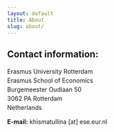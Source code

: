 ```yaml
---
layout: default
title: About
slug: about/
---
```


## Contact information:

<p style="line-height:150%">
Erasmus University Rotterdam<br/> 
Erasmus School of Economics<br/>
Burgemeester Oudlaan 50<br/>
3062 PA Rotterdam<br/>
Netherlands<br/>
</p>

**E-mail:** khismatullina [at] ese.eur.nl

